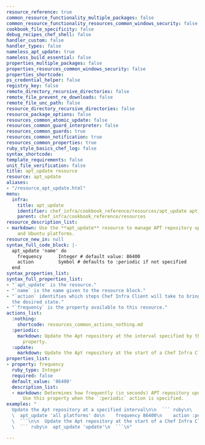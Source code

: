 ```yaml
---
resource_reference: true
common_resource_functionality_multiple_packages: false
common_resource_functionality_resources_common_windows_security: false
cookbook_file_specificity: false
debug_recipes_chef_shell: false
handler_custom: false
handler_types: false
nameless_apt_update: true
nameless_build_essential: false
properties_multiple_packages: false
properties_resources_common_windows_security: false
properties_shortcode: 
ps_credential_helper: false
registry_key: false
remote_directory_recursive_directories: false
remote_file_prevent_re_downloads: false
remote_file_unc_path: false
resource_directory_recursive_directories: false
resource_package_options: false
resources_common_atomic_update: false
resources_common_guard_interpreter: false
resources_common_guards: true
resources_common_notification: true
resources_common_properties: true
ruby_style_basics_chef_log: false
syntax_shortcode: 
template_requirements: false
unit_file_verification: false
title: apt_update resource
resource: apt_update
aliases:
- "/resource_apt_update.html"
menu:
  infra:
    title: apt_update
    identifier: chef_infra/cookbook_reference/resources/apt_update apt_update
    parent: chef_infra/cookbook_reference/resources
resource_description_list:
- markdown: Use the **apt_update** resource to manage APT repository updates on Debian
    and Ubuntu platforms.
resource_new_in: null
syntax_full_code_block: |-
  apt_update 'name' do
    frequency      Integer # default value: 86400
    action         Symbol # defaults to :periodic if not specified
  end
syntax_properties_list: 
syntax_full_properties_list:
- "`apt_update` is the resource."
- "`name` is the name given to the resource block."
- "`action` identifies which steps Chef Infra Client will take to bring the node into
  the desired state."
- "`frequency` is the property available to this resource."
actions_list:
  :nothing:
    shortcode: resources_common_actions_nothing.md
  :periodic:
    markdown: Update the Apt repository at the interval specified by the `frequency`
      property.
  :update:
    markdown: Update the Apt repository at the start of a Chef Infra Client run.
properties_list:
- property: frequency
  ruby_type: Integer
  required: false
  default_value: '86400'
  description_list:
  - markdown: Determines how frequently (in seconds) APT repository updates are made.
      Use this property when the `:periodic` action is specified.
examples: "
  Update the Apt repository at a specified interval\n\n  ``` ruby\n\
  \  apt_update 'all platforms' do\n    frequency 86400\n    action :periodic\n  end\n\
  \  ```\n\n  Update the Apt repository at the start of a Chef Infra Client run\n\n\
  \  ``` ruby\n  apt_update 'update'\n  ```\n"

---
```


